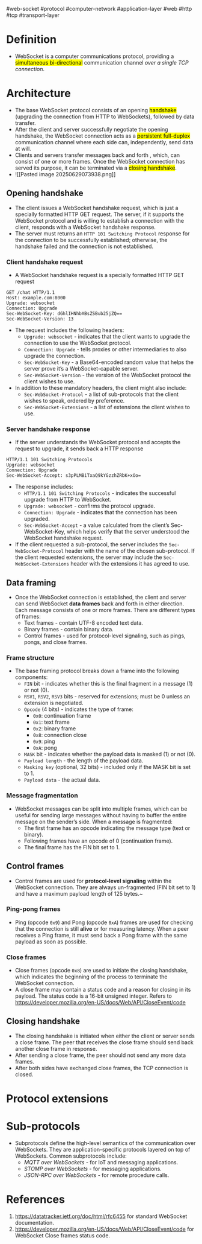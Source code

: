 #web-socket #protocol #computer-network #application-layer #web #http #tcp #transport-layer 

# Definition
- WebSocket is a computer communications protocol, providing a <mark class="hltr-yellow">simultaneous bi-directional</mark> communication channel *over a single TCP connection*.
# Architecture
- The base WebSocket protocol consists of an opening <mark class="hltr-yellow">handshake</mark> (upgrading the connection from HTTP to WebSockets), followed by data transfer.
- After the client and server successfully negotiate the opening handshake, the WebSocket connection acts as a <mark class="hltr-yellow">persistent full-duplex</mark> communication channel where each side can, independently, send data at will. 
- Clients and servers transfer messages back and forth , which, can consist of one or more frames. Once the WebSocket connection has served its purpose, it can be terminated via a <mark class="hltr-yellow">closing handshake</mark>.
- ![[Pasted image 20250629073938.png]]
## Opening handshake
- The client issues a WebSocket handshake request, which is just a specially formatted HTTP GET request. The server, if it supports the WebSocket protocol and is willing to establish a connection with the client, responds with a WebSocket handshake response.
- The server must returns an `HTTP 101 Switching Protocol` response for the connection to be successfully established; otherwise, the handshake failed and the connection is not established.
### Client handshake request
- A WebSocket handshake request is a specially formatted HTTP GET request
```HTTP title='Client handshake request format'
GET /chat HTTP/1.1
Host: example.com:8000
Upgrade: websocket
Connection: Upgrade
Sec-WebSocket-Key: dGhlIHNhbXBsZSBub25jZQ==
Sec-WebSocket-Version: 13
```
- The request includes the following headers:
	- `Upgrade: websocket` - indicates that the client wants to upgrade the connection to use the WebSocket protocol.
	- `Connection: Upgrade` - tells proxies or other intermediaries to also upgrade the connection.
	- `Sec-WebSocket-Key` - a Base64-encoded random value that helps the server prove it’s a WebSocket-capable server.
	- `Sec-WebSocket-Version` - the version of the WebSocket protocol the client wishes to use.
- In addition to these mandatory headers, the client might also include:
	- `Sec-WebSocket-Protocol` - a list of sub-protocols that the client wishes to speak, ordered by preference.
	- `Sec-WebSocket-Extensions` - a list of extensions the client wishes to use.
### Server handshake response
- If the server understands the WebSocket protocol and accepts the request to upgrade, it sends back a HTTP response
```HTTP title='Server handshake response format'
HTTP/1.1 101 Switching Protocols
Upgrade: websocket
Connection: Upgrade
Sec-WebSocket-Accept: s3pPLMBiTxaQ9kYGzzhZRbK+xOo=
```
- The response includes:
	- `HTTP/1.1 101 Switching Protocols` - indicates the successful upgrade from HTTP to WebSocket.
	- `Upgrade: websocket` - confirms the protocol upgrade.
	- `Connection: Upgrade` - indicates that the connection has been upgraded.
	- `Sec-WebSocket-Accept` - a value calculated from the client’s Sec-WebSocket-Key, which helps verify that the server understood the WebSocket handshake request.
- If the client requested a sub-protocol, the server includes the `Sec-WebSocket-Protocol` header with the name of the chosen sub-protocol. If the client requested extensions, the server may include the `Sec-WebSocket-Extensions` header with the extensions it has agreed to use.
## Data framing
- Once the WebSocket connection is established, the client and server can send WebSocket **data frames** back and forth in either direction. Each message consists of one or more frames. There are different types of frames:
	- Text frames - contain UTF-8 encoded text data.
	- Binary frames - contain binary data.
	- Control frames - used for protocol-level signaling, such as pings, pongs, and close frames.
### Frame structure
- The base framing protocol breaks down a frame into the following components:
	-  `FIN` bit - indicates whether this is the final fragment in a message (1) or not (0).
	- `RSV1`, `RSV2`, `RSV3` bits - reserved for extensions; must be 0 unless an extension is negotiated.
	- `Opcode` (4 bits) - indicates the type of frame:
	    - `0x0`: continuation frame
	    - `0x1`: text frame
	    - `0x2`: binary frame
	    - `0x8`: connection close
	    - `0x9`: ping
	    - `0xA`: pong
	- `MASK` bit - indicates whether the payload data is masked (1) or not (0).
	- `Payload length` - the length of the payload data.
	- `Masking key` (optional, 32 bits) - included only if the MASK bit is set to 1.
	- `Payload data` - the actual data.
### Message fragmentation
- WebSocket messages can be split into multiple frames, which can be useful for sending large messages without having to buffer the entire message on the sender’s side. When a message is fragmented:
    - The first frame has an opcode indicating the message type (text or binary).
    - Following frames have an opcode of 0 (continuation frame).
    - The final frame has the FIN bit set to 1.
## Control frames
- Control frames are used for **protocol-level signaling** within the WebSocket connection. They are always un-fragmented (FIN bit set to 1) and have a maximum payload length of 125 bytes.~
### Ping-pong frames
- Ping (opcode `0x9`) and Pong (opcode `0xA`) frames are used for checking that the connection is still **alive** or for measuring latency. When a peer receives a Ping frame, it must send back a Pong frame with the same payload as soon as possible.
### Close frames
- Close frames (opcode `0x8`) are used to initiate the closing handshake, which indicates the beginning of the process to terminate the WebSocket connection.
- A close frame may contain a status code and a reason for closing in its payload. The status code is a 16-bit unsigned integer. Refers to https://developer.mozilla.org/en-US/docs/Web/API/CloseEvent/code
## Closing handshake
- The closing handshake is initiated when either the client or server sends a close frame. The peer that receives the close frame should send back another close frame in response.
- After sending a close frame, the peer should not send any more data frames. 
- After both sides have exchanged close frames, the TCP connection is closed.
# Protocol extensions

# Sub-protocols
- Subprotocols define the high-level semantics of the communication over WebSockets. They are application-specific protocols layered on top of WebSockets. Common subprotocols include:
	- *MQTT over WebSockets* - for IoT and messaging applications.
	- *STOMP over WebSockets* - for messaging applications.
	- *JSON-RPC over WebSockets* - for remote procedure calls.
# References
1. https://datatracker.ietf.org/doc/html/rfc6455 for standard WebSocket documentation.
2. https://developer.mozilla.org/en-US/docs/Web/API/CloseEvent/code for WebSocket Close frames status code.
